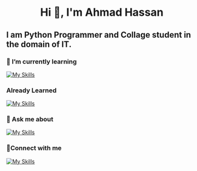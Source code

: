 <h1><p align="center">
  Hi 👋, I'm Ahmad Hassan
</p></h1>
<h2>I am Python Programmer and Collage student in the domain of IT.</h2>

<h3>🌱 I’m currently learning</h3>

[![My Skills](https://skillicons.dev/icons?i=git)](https://skillicons.dev)


<h3>Already Learned</h3>

[![My Skills](https://skillicons.dev/icons?i=c,py,github,vscode,windows)](https://skillicons.dev)

<h3>💬 Ask me about</h3>

[![My Skills](https://skillicons.dev/icons?i=c,py,vscode)](https://skillicons.dev)


<h3>👋Connect with me</h3>

[![My Skills](https://skillicons.dev/icons?i=linkedin)](https://skillicons.dev)
